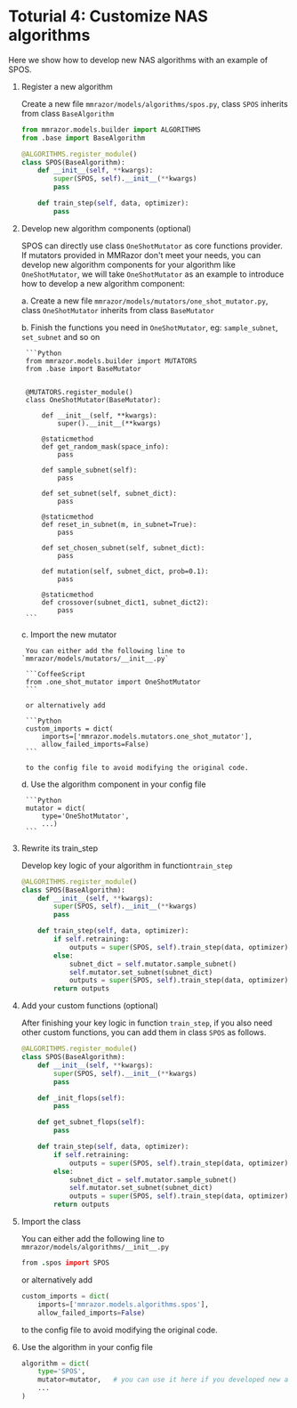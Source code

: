 # Toturial 4: Customize NAS algorithms

Here we show how to develop new NAS algorithms with an example of SPOS.

1. Register a new algorithm

    Create a new file `mmrazor/models/algorithms/spos.py`, class `SPOS` inherits from class `BaseAlgorithm`

    ```Python
    from mmrazor.models.builder import ALGORITHMS
    from .base import BaseAlgorithm

    @ALGORITHMS.register_module()
    class SPOS(BaseAlgorithm):
        def __init__(self, **kwargs):
            super(SPOS, self).__init__(**kwargs)
            pass

        def train_step(self, data, optimizer):
            pass
    ```

2. Develop new algorithm components (optional)

    SPOS can directly use class `OneShotMutator` as core functions provider. If mutators provided in MMRazor don't meet your needs, you can develop new algorithm components for your algorithm like `OneShotMutator`,  we will take `OneShotMutator` as an example to introduce how to develop a new algorithm component:

    a. Create a new file `mmrazor/models/mutators/one_shot_mutator.py`, class `OneShotMutator` inherits from class `BaseMutator`

    b. Finish the functions you need in `OneShotMutator`, eg: `sample_subnet`, `set_subnet` and so on

        ```Python
        from mmrazor.models.builder import MUTATORS
        from .base import BaseMutator


        @MUTATORS.register_module()
        class OneShotMutator(BaseMutator):

            def __init__(self, **kwargs):
                super().__init__(**kwargs)

            @staticmethod
            def get_random_mask(space_info):
                pass

            def sample_subnet(self):
                pass

            def set_subnet(self, subnet_dict):
                pass

            @staticmethod
            def reset_in_subnet(m, in_subnet=True):
                pass

            def set_chosen_subnet(self, subnet_dict):
                pass

            def mutation(self, subnet_dict, prob=0.1):
                pass

            @staticmethod
            def crossover(subnet_dict1, subnet_dict2):
                pass
        ```

    c. Import the new mutator

        You can either add the following line to `mmrazor/models/mutators/__init__.py`

        ```CoffeeScript
        from .one_shot_mutator import OneShotMutator
        ```

        or alternatively add

        ```Python
        custom_imports = dict(
            imports=['mmrazor.models.mutators.one_shot_mutator'],
            allow_failed_imports=False)
        ```

        to the config file to avoid modifying the original code.

    d. Use the algorithm component in your config file

        ```Python
        mutator = dict(
            type='OneShotMutator',
            ...)
        ```

3.  Rewrite its train_step

    Develop key logic of your algorithm in function`train_step`

    ```Python
    @ALGORITHMS.register_module()
    class SPOS(BaseAlgorithm):
        def __init__(self, **kwargs):
            super(SPOS, self).__init__(**kwargs)
            pass

        def train_step(self, data, optimizer):
            if self.retraining:
                outputs = super(SPOS, self).train_step(data, optimizer)
            else:
                subnet_dict = self.mutator.sample_subnet()
                self.mutator.set_subnet(subnet_dict)
                outputs = super(SPOS, self).train_step(data, optimizer)
            return outputs
    ```

4. Add your custom functions (optional)

    After finishing your key logic in function `train_step`, if you also need other custom functions, you can add them in class `SPOS` as follows.

    ```Python
    @ALGORITHMS.register_module()
    class SPOS(BaseAlgorithm):
        def __init__(self, **kwargs):
            super(SPOS, self).__init__(**kwargs)
            pass

        def _init_flops(self):
            pass

        def get_subnet_flops(self):
            pass

        def train_step(self, data, optimizer):
            if self.retraining:
                outputs = super(SPOS, self).train_step(data, optimizer)
            else:
                subnet_dict = self.mutator.sample_subnet()
                self.mutator.set_subnet(subnet_dict)
                outputs = super(SPOS, self).train_step(data, optimizer)
            return outputs
    ```

5. Import the class

    You can either add the following line to `mmrazor/models/algorithms/__init__.py`

    ```CoffeeScript
    from .spos import SPOS
    ```

    or alternatively add

    ```Python
    custom_imports = dict(
        imports=['mmrazor.models.algorithms.spos'],
        allow_failed_imports=False)
    ```

    to the config file to avoid modifying the original code.

6. Use the algorithm in your config file

    ```Python
    algorithm = dict(
        type='SPOS',
        mutator=mutator,   # you can use it here if you developed new algorithm components
        ...
    )
    ```
